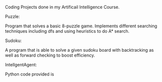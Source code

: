 Coding Projects done in my Artificail Intelligence Course.

Puzzle:

Program that solves a basic 8-puzzle game. Implements different searching techniques including dfs and using heuristics to do A* search.

Sudoku:

A program that is able to solve a given sudoku board with backtracking as well as forward checking to boost efficiency.

IntellgentAgent:

Python code provided is 
